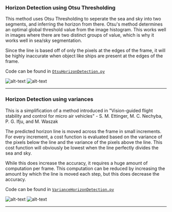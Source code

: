 ### Horizon Detection using Otsu Thresholding
This method uses Otsu Thresholding to seperate the sea and sky into two segments, and inferring the horizon from there. 
Otsu's method determines an optimal global threshold value from the image histogram. This works well in images where there are two distinct groups of value, which is why it works well in sea/sky segmentation. 

Since the line is based off of only the pixels at the edges of the frame, it will be highly inaccurate when object like ships are present at the edges of the frame.

Code can be found in [`OtsuHorizonDetection.py`](OtsuHorizonDetection.py)

![alt-text](https://imgur.com/0XQ7gt9.gif)
![alt-text](https://imgur.com/bboHtSc.gif)

---

### Horizon Detection using variances
This is a simplification of a method introduced in "Vision-guided flight stability and control for micro air vehicles" - S. M. Ettinger, M. C. Nechyba, P. G. Ifju, and M. Waszak

The predicted horizon line is moved across the frame in small increments. For every increment, a cost function is evaluated based on the variance of the pixels below the line and the variance of the pixels above the line. This cost function will obviously be lowest when the line perfectly divides the sea and sky.  

While this does increase the accuracy, it requires a huge amount of computation per frame. This computation can be reduced by increasing the amount by which the line is moved each step, but this does decrease the accuracy. 

Code can be found in [`VarianceHorizonDetection.py`](VarianceHorizonDetection.py)

![alt-text](https://imgur.com/0XQ7gt9.gif)
![alt-text](https://imgur.com/Cb0wXEM.gif)

---
